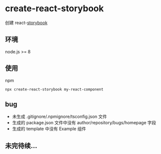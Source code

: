 # create-react-storybook

创建 react-[storybook](https://github.com/storybooks/storybook)

## 环境

node.js >= 8

## 使用

npm

```shell
npx create-react-storybook my-react-component
```

## bug

- 未生成 .gitignore/.npmignore/tsconfig.json 文件
- 生成的 package.json 文件中没有 author/repository/bugs/homepage 字段
- 生成的 template 中没有 Example 组件

## 未完待续...
